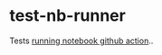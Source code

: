 # test-nb-runner

Tests [running notebook github action](https://github.com/marketplace/actions/run-notebook)..
